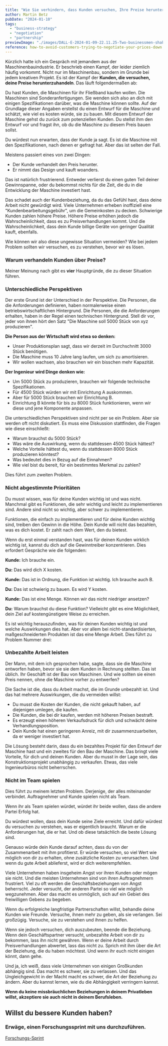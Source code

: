 ```yaml
---
title: "Wie Sie verhindern, dass Kunden versuchen, Ihre Preise herunterzuhandeln"
author: Martin Betz
pubDate: "2024-01-10"
tags:
  - "business-strategy"
  - "negotiation"
  - "partnership"
previewImage: "./images/DALL·E-2024-01-09-22.11.25-Two-businessmen-shaking-hands-symbolizing-their-good-business-partnership.-The-image-is-in-a-watercolor-and-geometric-style-featuring-colors-of-blue.png"
reference: how-to-avoid-customers-trying-to-negotiate-your-prices-down
---
```


Kürzlich hatte ich ein Gespräch mit jemandem aus der Maschinenbauindustrie. Er beschrieb einen Kampf, der leider ziemlich häufig vorkommt. Nicht nur im Maschinenbau, sondern im Grunde bei jedem kreativen Projekt. Es ist der Kampf der **Kunden, die versuchen, deine Preise herunterzuhandeln**. Das läuft folgendermaßen ab:

Du hast Kunden, die Maschinen für ihr Fließband kaufen wollen. Die Maschinen sind Sonderanfertigungen. Sie wenden sich also an dich mit einigen Spezifikationen darüber, was die Maschine können sollte. Auf der Grundlage dieser Angaben erstellst du einen Entwurf für die Maschine und schätzt, wie viel es kosten würde, sie zu bauen. Mit diesem Entwurf der Maschine gehst du zurück zum potenziellen Kunden. Du stellst ihm den Entwurf vor und fragst ihn, ob du die Maschine zu diesem Preis bauen sollst.

Du würdest nun erwarten, dass der Kunde ja sagt. Es ist die Maschine mit den Spezifikationen, nach denen er gefragt hat. Aber das ist selten der Fall.

Meistens passiert eines von zwei Dingen:

- Der Kunde verhandelt den Preis herunter.
- Er nimmt das Design und kauft woanders.

Das ist natürlich frustrierend. Entweder verlierst du einen guten Teil deiner Gewinnspanne, oder du bekommst nichts für die Zeit, die du in die Entwicklung der Maschine investiert hast.

Das schadet auch der Kundenbeziehung, da du das Gefühl hast, dass deine Arbeit nicht gewürdigt wird. Viele Unternehmen erheben inoffiziell eine "Kundenbearbeitungsgebühr", um die Gemeinkosten zu decken. Schwierige Kunden zahlen höhere Preise. Höhere Preise erhöhen jedoch die Wahrscheinlichkeit, dass es zu Preisverhandlungen kommt. Und die Wahrscheinlichkeit, dass dein Kunde billige Geräte von geringer Qualität kauft, ebenfalls.

Wie können wir also diese ungewisse Situation vermeiden? Wie bei jedem Problem sollten wir versuchen, es zu verstehen, bevor wir es lösen.

### Warum verhandeln Kunden über Preise?

Meiner Meinung nach gibt es **vier** Hauptgründe, die zu dieser Situation führen.

### Unterschiedliche Perspektiven

Der erste Grund ist der Unterschied in der Perspektive. Die Personen, die die Anforderungen definieren, haben normalerweise einen betriebswirtschaftlichen Hintergrund. Die Personen, die die Anforderungen erhalten, haben in der Regel einen technischen Hintergrund. Stell dir vor, jeder von ihnen hört den Satz "Die Maschine soll 5000 Stück von xyz produzieren".

**Die Person aus der Wirtschaft wird etwa so denken:**

- Unser Produktionsplan sagt, dass wir derzeit im Durchschnitt 3000 Stück benötigen.
- Die Maschine muss 10 Jahre lang laufen, um sich zu amortisieren.
- Wir wollen wachsen, also brauchen wir ein bisschen mehr Kapazität.

**Der Ingenieur wird Dinge denken wie:**

- Um 5000 Stück zu produzieren, brauchen wir folgende technische Spezifikationen.
- Für 4500 Stück würden wir mit Einrichtung A auskommen.
- Aber für 5000 Stück brauchen wir Einrichtung B.
- Einrichtung B könnte für bis zu 8000 Stück funktionieren, wenn wir diese und jene Komponente anpassen.

Die unterschiedlichen Perspektiven sind nicht per se ein Problem. Aber sie werden oft nicht diskutiert. Es muss eine Diskussion stattfinden, die Fragen wie diese einschließt:

- Warum brauchst du 5000 Stück?
- Was wäre die Auswirkung, wenn du stattdessen 4500 Stück hättest?
- Welche Vorteile hättest du, wenn du stattdessen 8000 Stück produzieren könntest?
- Was bedeutet dies in Bezug auf die Einnahmen?
- Wie viel bist du bereit, für ein bestimmtes Merkmal zu zahlen?

Dies führt zum zweiten Problem.

### Nicht abgestimmte Prioritäten

Du musst wissen, was für deine Kunden wichtig ist und was nicht. Manchmal gibt es Funktionen, die sehr wichtig und leicht zu implementieren sind. Andere sind nicht so wichtig, aber schwer zu implementieren.

Funktionen, die einfach zu implementieren und für deine Kunden wichtig sind, treiben den Gewinn in die Höhe. Dein Kunde will nicht das bezahlen, was es dich kostet. Er zahlt nach dem Wert, den du bietest.

Wenn du erst einmal verstanden hast, was für deinen Kunden wirklich wichtig ist, kannst du dich auf die Gewinntreiber konzentrieren. Dies erfordert Gespräche wie die folgenden:

**Kunde:** Ich brauche ein.

**Du:** Das wird dich X kosten.

**Kunde:** Das ist in Ordnung, die Funktion ist wichtig. Ich brauche auch B.

**Du:** Das ist schwierig zu bauen. Es wird Y kosten.

**Kunde:** Das ist eine Menge. Können wir das nicht niedriger ansetzen?

**Du:** Warum brauchst du diese Funktion? Vielleicht gibt es eine Möglichkeit, dein Ziel auf kostengünstigere Weise zu erreichen.

Es ist wichtig herauszufinden, was für deinen Kunden wichtig ist und welche Auswirkungen dies hat. Aber vor allem bei nicht-standardisierten, maßgeschneiderten Produkten ist das eine Menge Arbeit. Dies führt zu Problem Nummer drei:

### Unbezahlte Arbeit leisten

Der Mann, mit dem ich gesprochen habe, sagte, dass sie die Maschine entworfen haben, bevor sie sie dem Kunden in Rechnung stellten. Das ist üblich. Ihr Geschäft ist der Bau von Maschinen. Und wie sollten sie einen Preis nennen, ohne die Maschine vorher zu entwerfen?

Die Sache ist die, dass du Arbeit machst, die im Grunde unbezahlt ist. Und das hat mehrere Auswirkungen, die du vermeiden willst:

- Du musst die Kosten der Kunden, die nicht gekauft haben, auf diejenigen umlegen, die kaufen.
- Die Kunden, die bei dir kaufen, werden mit höheren Preisen bestraft.
- Es erzeugt einen höheren Verkaufsdruck für dich und schwächt deine Verhandlungsposition.
- Dein Kunde hat einen geringeren Anreiz, mit dir zusammenzuarbeiten, da er weniger investiert hat.

Die Lösung besteht darin, dass du ein bezahltes Projekt für den Entwurf der Maschine hast und ein zweites für den Bau der Maschine. Das bringt viele Vorteile, für dich und deinen Kunden. Aber du musst in der Lage sein, das Konstruktionsprojekt unabhängig zu verkaufen. Etwas, das viele Ingenieurbüros nicht beherrschen.

### Nicht im Team spielen

Dies führt zu meinem letzten Problem. Derjenige, der alles miteinander verbindet. Auftragnehmer und Kunde spielen nicht als Team.

Wenn ihr als Team spielen würdet, würdet ihr beide wollen, dass die andere Partei Erfolg hat.

Du würdest wollen, dass dein Kunde seine Ziele erreicht. Und dafür würdest du versuchen zu verstehen, was er eigentlich braucht. Warum er die Anforderungen hat, die er hat. Und ob diese tatsächlich die beste Lösung sind.

Genauso würde dein Kunde darauf achten, dass du von der Zusammenarbeit mit ihm profitierst. Er würde versuchen, so viel Wert wie möglich von dir zu erhalten, ohne zusätzliche Kosten zu verursachen. Und wenn du gute Arbeit ablieferst, wird er dich weiterempfehlen.

Viele Unternehmen haben insgeheim Angst vor ihren Kunden oder mögen sie nicht. Und die meisten Unternehmen sind von ihren Auftragnehmern frustriert. Viel zu oft werden die Geschäftsbeziehungen von Angst beherrscht. Jeder versucht, der anderen Partei so viel wie möglich wegzunehmen. Aber das macht es unmöglich, sich auf ein Gebiet des freiwilligen Gebens zu begeben.

Wenn du erfolgreiche langfristige Partnerschaften willst, behandle deine Kunden wie Freunde. Versuche, ihnen mehr zu geben, als sie verlangen. Sei großzügig. Versuche, sie zu verstehen und ihnen zu helfen.

Wenn sie jedoch versuchen, dich auszubeuten, beende die Beziehung. Wenn dein Geschäftspartner versucht, unbezahlte Arbeit von dir zu bekommen, lass ihn nicht gewähren. Wenn er deine Arbeit durch Preisverhandlungen abwertet, lass das nicht zu. Sprich mit ihm über die Art der Beziehung, die du haben möchtest. Und wenn ihr euch nicht einigen könnt, dann gehe.

Und ja, ich weiß, dass viele Unternehmen von einigen Großkunden abhängig sind. Das macht es schwer, sie zu verlassen. Und das Ungleichgewicht in der Macht macht es schwer, die Art der Beziehung zu ändern. Aber du kannst lernen, wie du die Abhängigkeit verringern kannst.

**Wenn du keine missbräuchlichen Beziehungen in deinem Privatleben willst, akzeptiere sie auch nicht in deinem Berufsleben.**

## Willst du bessere Kunden haben?

### Erwäge, einen Forschungssprint mit uns durchzuführen.

[Forschungs-Sprint](/leistungen/customer-research-sprints/)

